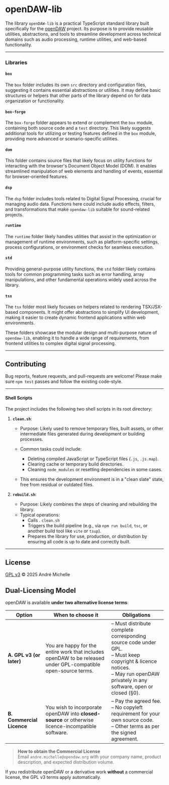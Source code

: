 # openDAW-lib

The library `openDAW-lib` is a practical TypeScript standard library built specifically for
the [openDAW](https://github.com/andremichelle/openDAW) project. Its purpose is to provide reusable utilities,
abstractions, and tools to streamline development across technical domains such as audio processing, runtime utilities,
and web-based functionality.

---

### Libraries

#### `box`

The `box` folder includes its own `src` directory and configuration files, suggesting it contains essential abstractions
or utilities. It may define basic structures or helpers that other parts of the library depend on for data organization
or functionality.

#### `box-forge`

The `box-forge` folder appears to extend or complement the `box` module, containing both source code and a `test`
directory. This likely suggests additional tools for utilizing or testing features defined in the `box` module,
providing more advanced or scenario-specific utilities.

#### `dom`

This folder contains source files that likely focus on utility functions for interacting with the browser's Document
Object Model (DOM). It enables streamlined manipulation of web elements and handling of events, essential for
browser-oriented features.

#### `dsp`

The `dsp` folder includes tools related to Digital Signal Processing, crucial for managing audio data. Functions here
could include audio effects, filters, and transformations that make `opendaw-lib` suitable for sound-related projects.

#### `runtime`

The `runtime` folder likely handles utilities that assist in the optimization or management of runtime environments,
such as platform-specific settings, process configurations, or environment checks for seamless execution.

#### `std`

Providing general-purpose utility functions, the `std` folder likely contains tools for common programming tasks such as
error handling, array manipulations, and other fundamental operations widely used across the library.

#### `tsx`

The `tsx` folder most likely focuses on helpers related to rendering TSX/JSX-based components. It might offer
abstractions to simplify UI development, making it easier to create dynamic frontend applications within web
environments.

These folders showcase the modular design and multi-purpose nature of `opendaw-lib`, enabling it to handle a wide range
of requirements, from frontend utilities to complex digital signal processing.

---

## Contributing

Bug reports, feature requests, and pull-requests are welcome!
Please make sure `npm test` passes and follow the existing code-style.

---

#### Shell Scripts

The project includes the following two shell scripts in its root directory:

1. **`clean.sh`**:
    - Purpose: Likely used to remove temporary files, built assets, or other intermediate files generated during
      development or building processes.
    - Common tasks could include:
        - Deleting compiled JavaScript or TypeScript files (`.js`, `.js.map`).
        - Clearing cache or temporary build directories.
        - Cleaning `node_modules` or resetting dependencies in some cases.

    - This ensures the development environment is in a "clean slate" state, free from residual or outdated files.

2. **`rebuild.sh`**:
    - Purpose: Likely combines the steps of cleaning and rebuilding the library.
    - Typical operations:
        - Calls . `clean.sh`
        - Triggers the build pipeline (e.g., via `npm run build`, `tsc`, or another build tool like `vite` or `tsup`).
        - Prepares the library for use, production, or distribution by ensuring all code is up to date and correctly
          built.

---

## License

[GPL v3](https://www.gnu.org/licenses/gpl-3.0.txt) © 2025 André Michelle

## Dual-Licensing Model

openDAW is available **under two alternative license terms**:

| Option                    | When to choose it                                                                                              | Obligations                                                                                                                                                                      |
|---------------------------|----------------------------------------------------------------------------------------------------------------|----------------------------------------------------------------------------------------------------------------------------------------------------------------------------------|
| **A. GPL v3 (or later)**  | You are happy for the entire work that includes openDAW to be released under GPL-compatible open-source terms. | – Must distribute complete corresponding source code under GPL.<br>– Must keep copyright & licence notices.<br>– May run openDAW privately in any software, open or closed (§0). |
| **B. Commercial Licence** | You wish to incorporate openDAW into **closed-source** or otherwise licence-incompatible software.             | – Pay the agreed fee.<br>– No copyleft requirement for your own source code.<br>– Other terms as per the signed agreement.                                                       |

> **How to obtain the Commercial License**  
> Email `andre.michelle@opendaw.org` with your company name, product description, and expected distribution volume.

If you redistribute openDAW or a derivative work **without** a commercial license, the GPL v3 terms apply automatically.